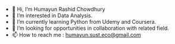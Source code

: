 - 👋 Hi, I’m Humayun Rashid Chowdhury
- 👀 I’m interested in Data Analysis.
- 🌱 I’m currently learning Python from Udemy and Coursera.
- 💞️ I’m looking for opportunities in collaboration with related field.
- 📫 How to reach me : humayun.sust.eco@gmail.com

<!---
humayun89/humayun89 is a ✨ special ✨ repository because its `README.md` (this file) appears on your GitHub profile.
You can click the Preview link to take a look at your changes.
--->
